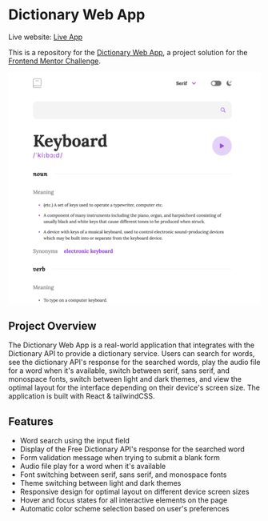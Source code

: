 # Dictionary Web App

Live website: [Live App](https://dictionary-app-roan.vercel.app/)

This is a repository for the [Dictionary Web App](https://amirintech.github.io/dictionary-app/), a project solution for the [Frontend Mentor Challenge](https://www.frontendmentor.io/challenges/dictionary-web-app-h5wwnyuKFL).

![Screenshot of the app](./public/app-screenshot.png)

## Project Overview

The Dictionary Web App is a real-world application that integrates with the Dictionary API to provide a dictionary service. Users can search for words, see the dictionary API's response for the searched words, play the audio file for a word when it's available, switch between serif, sans serif, and monospace fonts, switch between light and dark themes, and view the optimal layout for the interface depending on their device's screen size. The application is built with React & tailwindCSS.

## Features

- Word search using the input field
- Display of the Free Dictionary API's response for the searched word
- Form validation message when trying to submit a blank form
- Audio file play for a word when it's available
- Font switching between serif, sans serif, and monospace fonts
- Theme switching between light and dark themes
- Responsive design for optimal layout on different device screen sizes
- Hover and focus states for all interactive elements on the page
- Automatic color scheme selection based on user's preferences
